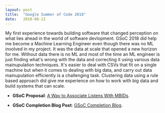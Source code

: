```yaml
---
layout: post
title:  "Google Summer of Code 2018"
date:   2018-08-12
---
```


My first experience towards building software that changed perception on what lies ahead in the world of software devlopment. GSoC 2018 did help me become a Machine Learning Engineer even though there was no ML involved in my project. It was the data at scale that opened a new horizon for me. Without data there is no ML and most of the time an ML engineer is just finding what's wrong with the data and correcting it using various data mainupulation techniques. It's easier to deal with CSVs that fit on a single machine but when it comes to dealing with big data, and carry out data mainupulation efficiently is a challenging task. Clustering data using a rule based approach did give me experience on how to work with big data and build systems that can scale.

* **GSoC Proposal**: [A Way to Associate Listens With MBIDs](https://community.metabrainz.org/t/gsoc-2018-a-way-to-associate-listens-with-mbids/367667).

* **GSoC Completion Blog Post**: [GSoC Completion Blog](https://blog.metabrainz.org/2018/08/12/gsoc-2018-a-way-to-associate-listens-with-mbids/).
